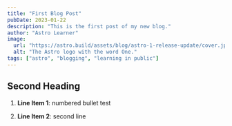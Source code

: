 ```yaml
---
title: "First Blog Post"
pubDate: 2023-01-22
description: "This is the first post of my new blog."
author: "Astro Learner"
image:
  url: "https://astro.build/assets/blog/astro-1-release-update/cover.jpeg"
  alt: "The Astro logo with the word One."
tags: ["astro", "blogging", "learning in public"]
---
```


## Second Heading

1. **Line Item 1**: numbered bullet test

2. **Line Item 2**: second line
